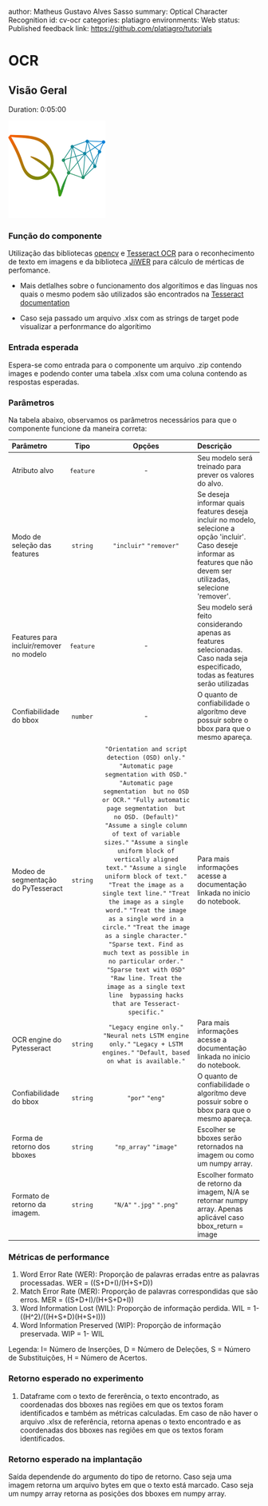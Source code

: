 author: Matheus Gustavo Alves Sasso
summary: Optical Character Recognition
id: cv-ocr
categories: platiagro
environments: Web
status: Published
feedback link: https://github.com/platiagro/tutorials

# OCR

## Visão Geral
Duration: 0:05:00

![Logotipo da PlatIAgro: possui o desenho de duas folhas verdes, uma delas é formada por linhas e pontos, como um gráfico estatístico](img/logo.png)

### Função do componente

Utilização das bibliotecas [opencv](https://opencv.org/) e  [Tesseract OCR](https://tesseract-ocr.github.io/) para o reconhecimento de texto em imagens e da biblioteca [JiWER](https://github.com/jitsi/jiwer) para cálculo de mérticas de perfomance.

*   Mais detlalhes sobre  o funcionamento dos algorítimos e das línguas nos quais o mesmo podem são utilizados são encontrados na [Tesseract documentation](https://tesseract-ocr.github.io/tessdoc/Data-Files)

*   Caso seja passado um arquivo .xlsx com as strings de target pode visualizar a perfonrmance do algorítimo

### Entrada esperada

Espera-se como entrada para o componente um arquivo .zip contendo images e podendo conter uma tabela .xlsx com uma coluna contendo as respostas esperadas.

### Parâmetros

Na tabela abaixo, observamos os parâmetros necessários para que o componente funcione da maneira correta:

| Parâmetro     | Tipo     | Opções        | Descrição                                           |
|:-------------|:--------:|:-------------:|:-----------------------------------------------------|
| Atributo alvo     | `feature` | - | Seu modelo será treinado para prever os valores do alvo. |
| Modo de seleção das features   | `string` |`"incluir"` `"remover"`| Se deseja informar quais features deseja incluir no modelo, selecione a opção 'incluir'. Caso deseje informar as features que não devem ser utilizadas, selecione 'remover'.  |
|Features para incluir/remover no modelo|`feature`| - |Seu modelo será feito considerando apenas as features selecionadas. Caso nada seja especificado, todas as features serão utilizadas|
|Confiabilidade do bbox|`number`| - |O quanto de confiabilidade o algorítmo deve possuir sobre o bbox para que o mesmo apareça.|
|Modeo de segmentação do PyTesseract|`string`| `"Orientation and script detection (OSD) only."` `"Automatic page segmentation with OSD."` `"Automatic page segmentation  but no OSD  or OCR."` `"Fully automatic page segmentation  but no OSD. (Default)"` `"Assume a single column of text of variable sizes."` `"Assume a single uniform block of vertically aligned text."` `"Assume a single uniform block of text."` `"Treat the image as a single text line."` `"Treat the image as a single word."` `"Treat the image as a single word in a circle."` `"Treat the image as a single character."` `"Sparse text. Find as much text as possible in no particular order."` `"Sparse text with OSD"` `"Raw line. Treat the image as a single text line  bypassing hacks that are Tesseract-specific."` |Para mais informações acesse a documentação linkada no inicio do notebook.|
|OCR engine do Pytesseract|`string`| `"Legacy engine only."` `"Neural nets LSTM engine only."` `"Legacy + LSTM engines."` `"Default, based on what is available."`|Para mais informações acesse a documentação linkada no inicio do notebook.|
|Confiabilidade do bbox|`string`| `"por"` `"eng"`|O quanto de confiabilidade o algorítmo deve possuir sobre o bbox para que o mesmo apareça.|
|Forma de retorno dos bboxes|`string`|`"np_array"` `"image"` |Escolher se bboxes serão retornados na imagem ou como um numpy array.|
|Formato de retorno da imagem.|`string`|`"N/A"` `".jpg"` `".png"`|Escolher formato de retorno da imagem, N/A se retornar numpy array. Apenas aplicável caso bbox_return = image|


### Métricas de performance

1.  Word Error Rate (WER): Proporção de palavras erradas entre as palavras processadas. WER = ((S+D+I)/(H+S+D))
2.  Match Error Rate (MER): Proporção de palavras correspondidas que são erros. MER = ((S+D+I)/(H+S+D+I))
3.  Word Information Lost (WIL): Proporção de informação perdida. WIL = 1- ((H^2)/((H+S+D)(H+S+I)))
4.  Word Information Preserved (WIP): Proporção de informação preservada. WIP = 1- WIL

Legenda:  I= Número de Inserções, D = Número de Deleções, S = Número de Substituições, H = Número de Acertos.

### Retorno esperado no experimento

1. Dataframe com o texto de fererência, o texto encontrado, as coordenadas dos bboxes nas regiões em que os textos foram identificados e também as métricas calculadas. Em caso de não haver o arquivo .xlsx de referência, retorna apenas o texto encontrado e as coordenadas dos bboxes nas regiões em que os textos foram identificados.

### Retorno esperado na implantação

Saída dependende do argumento do tipo de retorno. Caso seja uma imagem retorna um arquivo bytes em que o texto está marcado. Caso seja um numpy array retorna as posições dos bboxes em numpy array.
